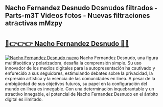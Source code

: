 ## Nacho Fernandez Desnudo D𝚎sn𝚞dos filtr𝚊dos - Parts-m3T Vid𝚎os f𝚘tos - N𝚞evas filtr𝚊ciones atr𝚊ctivas mMzpy

# <h2><a href="http://mbbeclo.tromn.icu/?c=Nacho+Fernandez+Desnudo">🔗👉👉👉 Nacho Fernandez Desnudo 🔗🔗</a></h2>

[![Nacho Fernandez Desnudo nuevo](https://i.imgur.com/pEAQMta.gif)](http://mbbeclo.tromn.icu/?c=Nacho+Fernandez+Desnudo)
Nacho Fernandez Desnudo, una figura multifacética y polarizadora, desafía la comprensión simple. Su uso innovador de los medios digitales para la autopresentación ha cautivado y enfurecido a sus seguidores, estimulando debates sobre la privacidad, la expresión artística y la esencia de las comunidades en línea. A pesar de la ambigüedad de sus objetivos futuros, su papel en la configuración del mundo en línea es innegable. Con una determinación inquebrantable y un atractivo innegable, el potencial de Nacho Fernandez Desnudo en el ámbito digital es ilimitado.
